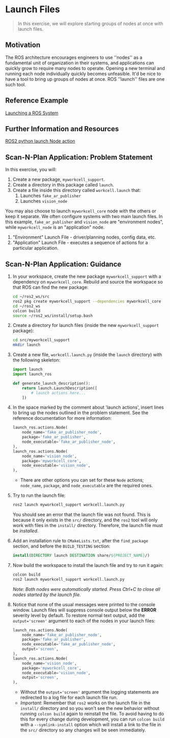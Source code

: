 # Launch Files
>In this exercise, we will explore starting groups of nodes at once with launch files.

## Motivation
The ROS architecture encourages engineers to use ''nodes'' as a fundamental unit of organization in their systems, and applications can quickly grow to require many nodes to operate. Opening a new terminal and running each node individually quickly becomes unfeasible. It'd be nice to have a tool to bring up groups of nodes at once. ROS ''launch'' files are one such tool.

## Reference Example

[Launching a ROS System](https://index.ros.org/doc/ros2/Tutorials/Launch-system)

## Further Information and Resources

[ROS2 python launch Node action](https://github.com/ros2/launch_ros/blob/eloquent/launch_ros/launch_ros/actions/node.py#L71-L128)

## Scan-N-Plan Application: Problem Statement
In this exercise, you will:
1. Create a new package, `myworkcell_support`.
1. Create a directory in this package called `launch`.
1. Create a file inside this directory called `workcell.launch` that:
   1. Launches `fake_ar_publisher`
   1. Launches `vision_node`

You may also choose to launch `myworkcell_core` node with the others or keep it separate.  We often configure systems with two main launch files.  In this example, `fake_ar_publisher` and `vision_node` are "environment nodes", while `myworkcell_node` is an "application" node.

1. "Environment" Launch File - driver/planning nodes, config data, etc.
1. "Application" Launch File - executes a sequence of actions for a particular application.

## Scan-N-Plan Application: Guidance

1. In your workspace, create the new package `myworkcell_support` with a dependency on `myworkcell_core`.  Rebuild and source the workspace so that ROS can find the new package:

   ``` bash
   cd ~/ros2_ws/src
   ros2 pkg create myworkcell_support --dependencies myworkcell_core
   cd ~/ros2_ws
   colcon build
   source ~/ros2_ws/install/setup.bash
   ```

1. Create a directory for launch files (inside the new `myworkcell_support` package):

   ``` bash
   cd src/myworkcell_support
   mkdir launch
   ```

1. Create a new file, `workcell.launch.py` (inside the `launch` directory) with the following skeleton:

   ``` py
   import launch
   import launch_ros

   def generate_launch_description():
       return launch.LaunchDescription([
           # launch actions here...
       ])
   ```
1. In the space marked by the comment about 'launch actions', insert lines to bring up the nodes outlined in the problem statement. See the reference documentation for more information:

   ``` py
   launch_ros.actions.Node(
       node_name='fake_ar_publisher_node',
       package='fake_ar_publisher',
       node_executable='fake_ar_publisher_node',
   ),
   launch_ros.actions.Node(
       node_name='vision_node',
       package='myworkcell_core',
       node_executable='vision_node',
   ),
   ```

   * There are other options you can set for these `Node` actions; `node_name`, `package`, and `node_executable` are the required ones.
 
5. Try to run the launch file:

   ``` bash
   ros2 launch myworkcell_support workcell.launch.py
   ```

   You should see an error that the launch file was not found. This is because it only exists in the `src/` directory, and the `ros2` tool will only work with files in the `install/` directory. Therefore, the launch file must be _installed_.

1. Add an installation rule to `CMakeLists.txt`, after the `find_package` section, and before the `BUILD_TESTING` section:

   ``` cmake
   install(DIRECTORY launch DESTINATION share/${PROJECT_NAME}/)
   ```

1. Now build the workspace to install the launch file and try to run it again:

   ``` bash
   colcon build
   ros2 launch myworkcell_support workcell.launch.py
   ```

   _Note: Both nodes were automatically started. Press _Ctrl+C_ to close all nodes started by the launch file._

1. Notice that none of the usual messages were printed to the console window.  Launch files will suppress console output below the **ERROR** severity level by default. To restore normal text output, add the `output='screen'` argument to each of the nodes in your launch files:

   ``` py
   launch_ros.actions.Node(
       node_name='fake_ar_publisher_node',
       package='fake_ar_publisher',
       node_executable='fake_ar_publisher_node',
       output='screen',
   ),
   launch_ros.actions.Node(
       node_name='vision_node',
       package='myworkcell_core',
       node_executable='vision_node',
       output='screen',
   ),
   ```

   * Without the `output='screen'` argument the logging statements are redirected to a log file for each launch file run.
   * _Important_: Remember that `ros2` works on the launch file in the `install/` directory and so you won't see the new behavior without running `colcon build` again to reinstall the file. To avoid having to do this for every change during development, you can run `colcon build` with a `--symlink-install` option which will install a link to the file in the `src/` directory so any changes will be seen immediately.
